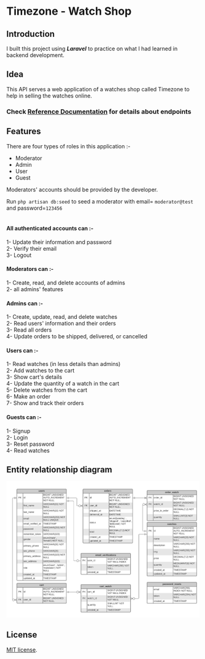# Timezone - Watch Shop

## Introduction

I built this project using ***Laravel*** to practice on what I had learned in backend development.

## Idea

This API serves a web application of a watches shop called Timezone to help in selling the watches online.


### Check [Reference Documentation](https://github.com/YoussefMRefaat/timezone/wiki) for details about endpoints

## Features

There are four types of roles in this application :-
- Moderator
- Admin
- User
- Guest


 Moderators' accounts should be provided by the developer. <br>

Run `php artisan db:seed` to seed a moderator with email= `moderator@test` and password=`123456` <br> <br>

#### All authenticated accounts can :-
1- Update their information and password <br>
2- Verify their email <br>
3- Logout

#### Moderators can :-
1- Create, read, and delete accounts of admins <br>
2- all admins' features

#### Admins can :-
1- Create, update, read, and delete watches <br>
2- Read users' information and their orders <br>
3- Read all orders <br>
4- Update orders to be shipped, delivered, or cancelled

#### Users can :-
1- Read watches (in less details than admins) <br>
2- Add watches to the cart <br>
3- Show cart's details <br>
4- Update the quantity of a watch in the cart  <br>
5- Delete watches from the cart <br>
6- Make an order <br>
7- Show and track their orders <br>

#### Guests can :-
1- Signup <br>
2- Login <br>
3- Reset password <br>
4- Read watches

## Entity relationship diagram
![ERD](ERD.png)

## License

[MIT license](https://opensource.org/licenses/MIT).


